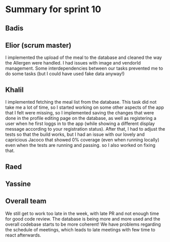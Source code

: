 # Summary for sprint 10

## Badis
## Elior (scrum master)
I implemented the upload of the meal to the database and cleaned the way the Allergen were handled. I had issues with image and vendorId management.
Some interdependencies between our tasks prevented me to do some tasks (but I could have used fake data anyway!)
## Khalil
I implemented fetching the meal list from the database. This task did not take me a lot of time, so I started working on some other aspects of the app that I felt were missing,
so I implemented saving the changes that were done in the profile editing page on the database, as well as registering a user when he first loggs in to the app 
(while showing a different display message according to your registration status). After that, I had to adjust the tests so that the build works, but I had an issue with
our lovely and capricious Jacoco that showed 0% coverage (even when running locally) even when the tests are running and passing. so I also worked on fixing that.
## Raed 

## Yassine 
## Overall team
We still get to work too late in the week, with late PR and not enough time for good code review.
The database is being more and more used and the overall codebase starts to be more coherent!
We have problems regarding the schedule of meetings, which leads to late meetings with few time to react afterwards.

